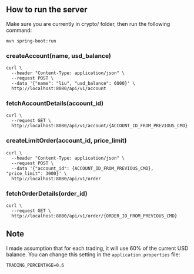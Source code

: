 ## How to run the server

Make sure you are currently in crypto/ folder, then run the following command:

```mvn spring-boot:run```

### createAccount(name, usd_balance)

```
curl \
  --header "Content-Type: application/json" \
  --request POST \
  --data '{"name": "liu", "usd_balance": 6000}' \
  http://localhost:8080/api/v1/account
```

### fetchAccountDetails(account_id)

```
curl \
  --request GET \
  http://localhost:8080/api/v1/account/{ACCOUNT_ID_FROM_PREVIOUS_CMD}
```

### createLimitOrder(account_id, price_limit)

```
curl \
  --header "Content-Type: application/json" \
  --request POST \
  --data '{"account_id": {ACCOUNT_ID_FROM_PREVIOUS_CMD}, "price_limit": 3000}' \
  http://localhost:8080/api/v1/order
```

### fetchOrderDetails(order_id)

```
curl \
  --request GET \
  http://localhost:8080/api/v1/order/{ORDER_ID_FROM_PREVIOUS_CMD}
```

## Note

I made assumption that for each trading, it will use 60% of the current USD balance. You can change this setting in
the `application.properties` file:

```TRADING_PERCENTAGE=0.6```
